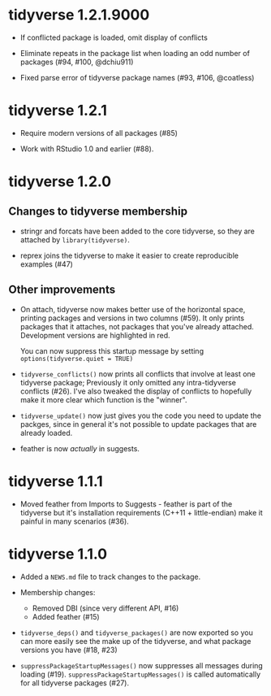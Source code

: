 # tidyverse 1.2.1.9000

* If conflicted package is loaded, omit display of conflicts

* Eliminate repeats in the package list when loading an odd number of packages (#94, #100, @dchiu911)

* Fixed parse error of tidyverse package names (#93, #106, @coatless)

# tidyverse 1.2.1

* Require modern versions of all packages (#85)

* Work with RStudio 1.0 and earlier (#88).

# tidyverse 1.2.0

## Changes to tidyverse membership

* stringr and forcats have been added to the core tidyverse, so they are
  attached by `library(tidyverse)`.

* reprex joins the tidyverse to make it easier to create reproducible
  examples (#47)

## Other improvements

* On attach, tidyverse now makes better use of the horizontal space, 
  printing packages and versions in two columns (#59). It only prints
  packages that it attaches, not packages that you've already attached.
  Development versions are highlighted in red.
  
    You can now suppress this startup message by setting 
    `options(tidyverse.quiet = TRUE)`

* `tidyverse_conflicts()` now prints all conflicts that involve at least
  one tidyverse package; Previously it only omitted any intra-tidyverse
  conflicts (#26). I've also tweaked the display of conflicts to hopefully 
  make it more clear which function is the "winner".

* `tidyverse_update()` now just gives you the code you need to update the 
  packges, since in general it's not possible to update packages that are
  already loaded.

* feather is now _actually_ in suggests.

# tidyverse 1.1.1

* Moved feather from Imports to Suggests - feather is part of the tidyverse
  but it's installation requirements (C++11 + little-endian) make it painful
  in many scenarios (#36).

# tidyverse 1.1.0

* Added a `NEWS.md` file to track changes to the package.

* Membership changes:
  
  * Removed DBI (since very different API, #16)
  * Added feather (#15)

* `tidyverse_deps()` and `tidyverse_packages()` are now exported so you can
  more easily see the make up of the tidyverse, and what package versions
  you have (#18, #23)

* `suppressPackageStartupMessages()` now suppresses all messages during
   loading (#19). `suppressPackageStartupMessages()` is called automatically
   for all tidyverse packages (#27).
